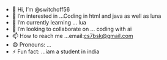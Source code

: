 - 👋 Hi, I’m @switchoff56
- 👀 I’m interested in ...Coding in html and java as well as luna
- 🌱 I’m currently learning ... lua
- 💞️ I’m looking to collaborate on ... coding with ai
- 📫 How to reach me ...email:cs7bsk@gmail.com
- 😄 Pronouns: ...
- ⚡ Fun fact: ...iam a student in india

<!---
switchoff56/switchoff56 is a ✨ special ✨ repository because its `README.md` (this file) appears on your GitHub profile.
You can click the Preview link to take a look at your changes.
--->
